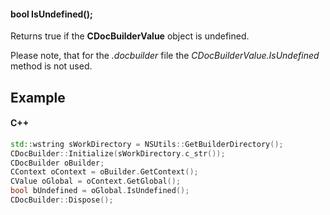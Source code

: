 #### bool IsUndefined();

Returns true if the **CDocBuilderValue** object is undefined.

Please note, that for the *.docbuilder* file the *CDocBuilderValue.IsUndefined* method is not used.

## Example

#### C++

```c++
std::wstring sWorkDirectory = NSUtils::GetBuilderDirectory();
CDocBuilder::Initialize(sWorkDirectory.c_str());
CDocBuilder oBuilder;
CContext oContext = oBuilder.GetContext();
CValue oGlobal = oContext.GetGlobal();
bool bUndefined = oGlobal.IsUndefined();
CDocBuilder::Dispose();
```

